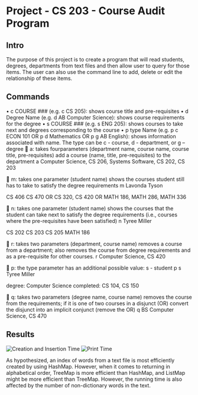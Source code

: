 # Project - CS 203 - Course Audit Program

## Intro
The purpose of this project is to create a program that will read students, degrees, departments from text files and then allow user to query for those items. The user can also use the command line to add, delete or edit the relationship of these items.

## Commands
•	c COURSE ### (e.g. c CS 205): shows course title and pre-requisites
•	d Degree Name (e.g. d AB Computer Science): shows course requirements for the degree
•	s COURSE ### (e.g. s ENG 205): shows courses to take next and degrees corresponding to the course
•	p type Name (e.g. p c ECON 101 OR p d Mathematics OR p g AB English): shows information associated with name. The type can be c - course, d - department, or g – degree
 a: takes fourparameters (department name, course name, course title, pre-requisites)
add a course (name, title, pre-requisites) to the department
  a Computer Science, CS 206, Systems Software, CS 202, CS 203
  
 m: takes one parameter (student name)
shows the courses student still has to take to satisfy the degree requirements
  m Lavonda Tyson
  >
  CS 406
  CS 470
  OR CS 320, CS 420
  OR MATH 186, MATH 286, MATH 336
  
 n: takes one parameter (student name)
shows the courses that the student can take next to satisfy the degree requirements (i.e.,
courses where the pre-requisites have been satisfied)
  n Tyree Miller
  >
  CS 202
  CS 203
  CS 205
  MATH 186
  
 r: takes two parameters (department, course name)
removes a course from a department; also removes the course from degree requirements and
as a pre-requisite for other courses.
  r Computer Science, CS 420

 p: the type parameter has an additional possible value: s - student
  p s Tyree Miller
  >
  degree: Computer Science
  completed: CS 104, CS 150
  
 q: takes two parameters (degree name, course name)
removes the course from the requirements; if it is one of two courses in a disjunct (OR)
convert the disjunct into an implicit conjunct (remove the OR)
  q BS Computer Science, CS 470

## Results
![Creation and Insertion Time](project31.PNG?raw=true "Creation Time")
![Print Time](project32.PNG?raw=true "Print Time")

As hypothesized, an index of words from a text file is most efficiently created by using HashMap. However, when it comes to returning in alphabetical order, TreeMap is more efficient than HashMap, and ListMap might be more efficient than TreeMap. However, the running time is also affected by the number of non-dictionary words in the text.
